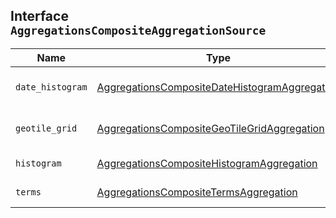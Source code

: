 ## Interface `AggregationsCompositeAggregationSource`

| Name | Type | Description |
| - | - | - |
| `date_histogram` | [AggregationsCompositeDateHistogramAggregation](./AggregationsCompositeDateHistogramAggregation.md) | A date histogram aggregation. |
| `geotile_grid` | [AggregationsCompositeGeoTileGridAggregation](./AggregationsCompositeGeoTileGridAggregation.md) | A geotile grid aggregation. |
| `histogram` | [AggregationsCompositeHistogramAggregation](./AggregationsCompositeHistogramAggregation.md) | A histogram aggregation. |
| `terms` | [AggregationsCompositeTermsAggregation](./AggregationsCompositeTermsAggregation.md) | A terms aggregation. |
